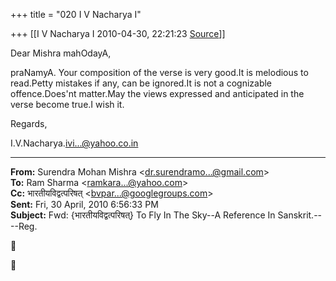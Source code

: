 +++
title = "020 I V Nacharya I"

+++
[[I V Nacharya I	2010-04-30, 22:21:23 [Source](https://groups.google.com/g/bvparishat/c/Uldod9zSn5I)]]



Dear Mishra mahOdayA,

praNamyA. Your composition of the verse is very good.It is melodious to read.Petty mistakes if any, can be ignored.It is not a cognizable offence.Does'nt matter.May the views expressed and anticipated in the verse become true.I wish it.

Regards,

I.V.Nacharya.[ivi...@yahoo.co.in]()  

  

------------------------------------------------------------------------

**From:** Surendra Mohan Mishra \<[dr.surendramo...@gmail.com]()\>  
**To:** Ram Sharma \<[ramkara...@yahoo.com]()\>  
**Cc:** भारतीयविद्वत्परिषत् \<[bvpar...@googlegroups.com]()\>  
**Sent:** Fri, 30 April, 2010 6:56:33 PM  
**Subject:** Fwd: {भारतीयविद्वत्परिषत्} To Fly In The Sky--A Reference In Sanskrit.----Reg.  





